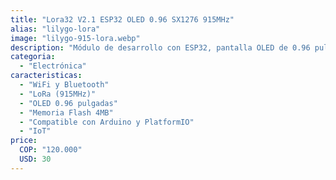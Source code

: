 ```yaml
---
title: "Lora32 V2.1 ESP32 OLED 0.96 SX1276 915MHz"
alias: "lilygo-lora"
image: "lilygo-915-lora.webp"
description: "Módulo de desarrollo con ESP32, pantalla OLED de 0.96 pulgadas y transceptor SX1276 915MHz, ideal para proyectos IoT y comunicaciones LoRa."
categoria:
  - "Electrónica"
caracteristicas:
  - "WiFi y Bluetooth"
  - "LoRa (915MHz)"
  - "OLED 0.96 pulgadas"
  - "Memoria Flash 4MB"
  - "Compatible con Arduino y PlatformIO"
  - "IoT"
price:
  COP: "120.000"
  USD: 30
---
```

